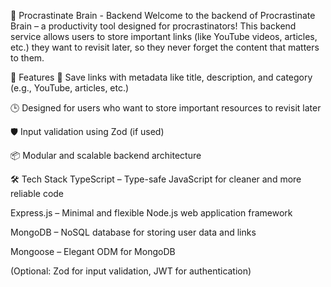 🧠 Procrastinate Brain - Backend
Welcome to the backend of Procrastinate Brain – a productivity tool designed for procrastinators! This backend service allows users to store important links (like YouTube videos, articles, etc.) they want to revisit later, so they never forget the content that matters to them.

🚀 Features
📌 Save links with metadata like title, description, and category (e.g., YouTube, articles, etc.)

🕒 Designed for users who want to store important resources to revisit later

🛡️ Input validation using Zod (if used)

📦 Modular and scalable backend architecture

🛠 Tech Stack
TypeScript – Type-safe JavaScript for cleaner and more reliable code

Express.js – Minimal and flexible Node.js web application framework

MongoDB – NoSQL database for storing user data and links

Mongoose – Elegant ODM for MongoDB

(Optional: Zod for input validation, JWT for authentication)

